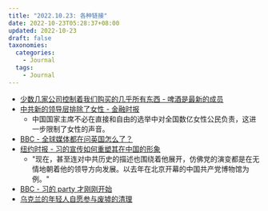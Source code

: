 ```yaml
---
title: "2022.10.23: 各种链接"
date: 2022-10-23T05:28:37+08:00
updated: 2022-10-23
draft: false
taxonomies:
  categories:
    - Journal
  tags:
    - Journal
---
```


- [少数几家公司控制着我们购买的几乎所有东西 - 啤酒是最新的成员](https://www.businessinsider.com/companies-control-everything-we-buy-2017-8)
- [中共新的领导层排除了女性 - 金融时报](https://www.ft.com/content/3c32a37d-32cd-481d-af5e-45fc177c654c)
  - 中国国家主席不必在直接和自由的选举中对全国数亿女性公民负责，这进一步限制了女性的声音。
- [BBC - 全球媒体都在问英国怎么了？](https://www.bbc.co.uk/news/uk-politics-63342558)
- [纽约时报 - 习的宣传如何重塑其在中国的形象](https://www.nytimes.com/interactive/2022/10/23/world/asia/xi-propaganda.html)
  - "现在，甚至连对中共历史的描述也围绕着他展开，仿佛党的演变都是在无情地朝着他的领导方向发展。以去年在北京开幕的中国共产党博物馆为例。"
- [BBC - 习的 party 才刚刚开始](https://www.bbc.com/news/world-asia-china-63225277)
- [乌克兰的年轻人自愿参与废墟的清理](https://www.npr.org/2022/10/23/1129011752/ukrainian-volunteers-clean-up-destroyed-villages)
